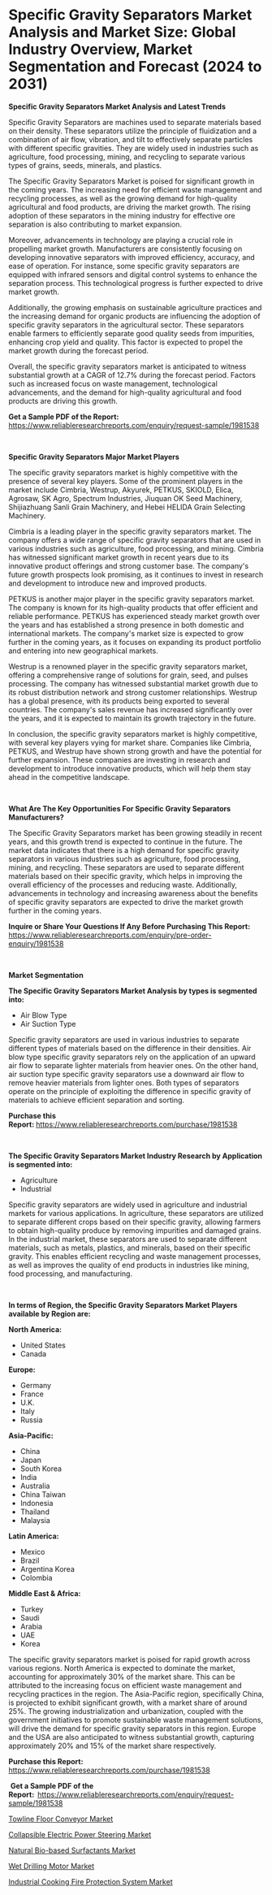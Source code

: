 <p><h1>Specific Gravity Separators Market Analysis and Market Size: Global Industry Overview, Market Segmentation and Forecast (2024 to 2031)</h1></p><p><strong>Specific Gravity Separators Market Analysis and Latest Trends</strong></p>
<p><p>Specific Gravity Separators are machines used to separate materials based on their density. These separators utilize the principle of fluidization and a combination of air flow, vibration, and tilt to effectively separate particles with different specific gravities. They are widely used in industries such as agriculture, food processing, mining, and recycling to separate various types of grains, seeds, minerals, and plastics.</p><p>The Specific Gravity Separators Market is poised for significant growth in the coming years. The increasing need for efficient waste management and recycling processes, as well as the growing demand for high-quality agricultural and food products, are driving the market growth. The rising adoption of these separators in the mining industry for effective ore separation is also contributing to market expansion.</p><p>Moreover, advancements in technology are playing a crucial role in propelling market growth. Manufacturers are consistently focusing on developing innovative separators with improved efficiency, accuracy, and ease of operation. For instance, some specific gravity separators are equipped with infrared sensors and digital control systems to enhance the separation process. This technological progress is further expected to drive market growth.</p><p>Additionally, the growing emphasis on sustainable agriculture practices and the increasing demand for organic products are influencing the adoption of specific gravity separators in the agricultural sector. These separators enable farmers to efficiently separate good quality seeds from impurities, enhancing crop yield and quality. This factor is expected to propel the market growth during the forecast period.</p><p>Overall, the specific gravity separators market is anticipated to witness substantial growth at a CAGR of 12.7% during the forecast period. Factors such as increased focus on waste management, technological advancements, and the demand for high-quality agricultural and food products are driving this growth.</p></p>
<p><strong>Get a Sample PDF of the Report:&nbsp;</strong> <a href="https://www.reliableresearchreports.com/enquiry/request-sample/1981538">https://www.reliableresearchreports.com/enquiry/request-sample/1981538</a></p>
<p>&nbsp;</p>
<p><strong>Specific Gravity Separators Major Market Players</strong></p>
<p><p>The specific gravity separators market is highly competitive with the presence of several key players. Some of the prominent players in the market include Cimbria, Westrup, Akyurek, PETKUS, SKIOLD, Elica, Agrosaw, SK Agro, Spectrum Industries, Jiuquan OK Seed Machinery, Shijiazhuang Sanli Grain Machinery, and Hebei HELIDA Grain Selecting Machinery.</p><p>Cimbria is a leading player in the specific gravity separators market. The company offers a wide range of specific gravity separators that are used in various industries such as agriculture, food processing, and mining. Cimbria has witnessed significant market growth in recent years due to its innovative product offerings and strong customer base. The company's future growth prospects look promising, as it continues to invest in research and development to introduce new and improved products.</p><p>PETKUS is another major player in the specific gravity separators market. The company is known for its high-quality products that offer efficient and reliable performance. PETKUS has experienced steady market growth over the years and has established a strong presence in both domestic and international markets. The company's market size is expected to grow further in the coming years, as it focuses on expanding its product portfolio and entering into new geographical markets.</p><p>Westrup is a renowned player in the specific gravity separators market, offering a comprehensive range of solutions for grain, seed, and pulses processing. The company has witnessed substantial market growth due to its robust distribution network and strong customer relationships. Westrup has a global presence, with its products being exported to several countries. The company's sales revenue has increased significantly over the years, and it is expected to maintain its growth trajectory in the future.</p><p>In conclusion, the specific gravity separators market is highly competitive, with several key players vying for market share. Companies like Cimbria, PETKUS, and Westrup have shown strong growth and have the potential for further expansion. These companies are investing in research and development to introduce innovative products, which will help them stay ahead in the competitive landscape.</p></p>
<p>&nbsp;</p>
<p><strong>What Are The Key Opportunities For Specific Gravity Separators Manufacturers?</strong></p>
<p><p>The Specific Gravity Separators market has been growing steadily in recent years, and this growth trend is expected to continue in the future. The market data indicates that there is a high demand for specific gravity separators in various industries such as agriculture, food processing, mining, and recycling. These separators are used to separate different materials based on their specific gravity, which helps in improving the overall efficiency of the processes and reducing waste. Additionally, advancements in technology and increasing awareness about the benefits of specific gravity separators are expected to drive the market growth further in the coming years.</p></p>
<p><strong>Inquire or Share Your Questions If Any Before Purchasing This Report:</strong> <a href="https://www.reliableresearchreports.com/enquiry/pre-order-enquiry/1981538">https://www.reliableresearchreports.com/enquiry/pre-order-enquiry/1981538</a></p>
<p>&nbsp;</p>
<p><strong>Market Segmentation</strong></p>
<p><strong>The Specific Gravity Separators Market Analysis by types is segmented into:</strong></p>
<p><ul><li>Air Blow Type</li><li>Air Suction Type</li></ul></p>
<p><p>Specific gravity separators are used in various industries to separate different types of materials based on the difference in their densities. Air blow type specific gravity separators rely on the application of an upward air flow to separate lighter materials from heavier ones. On the other hand, air suction type specific gravity separators use a downward air flow to remove heavier materials from lighter ones. Both types of separators operate on the principle of exploiting the difference in specific gravity of materials to achieve efficient separation and sorting.</p></p>
<p><strong>Purchase this Report:&nbsp;</strong><a href="https://www.reliableresearchreports.com/purchase/1981538">https://www.reliableresearchreports.com/purchase/1981538</a></p>
<p>&nbsp;</p>
<p><strong>The Specific Gravity Separators Market Industry Research by Application is segmented into:</strong></p>
<p><ul><li>Agriculture</li><li>Industrial</li></ul></p>
<p><p>Specific gravity separators are widely used in agriculture and industrial markets for various applications. In agriculture, these separators are utilized to separate different crops based on their specific gravity, allowing farmers to obtain high-quality produce by removing impurities and damaged grains. In the industrial market, these separators are used to separate different materials, such as metals, plastics, and minerals, based on their specific gravity. This enables efficient recycling and waste management processes, as well as improves the quality of end products in industries like mining, food processing, and manufacturing.</p></p>
<p>&nbsp;</p>
<p><strong>In terms of Region, the Specific Gravity Separators Market Players available by Region are:</strong></p>
<p>
    <p> <strong> North America: </strong>
        <ul>
            <li>United States</li>
            <li>Canada</li>
        </ul>
        </p> 
    <p> <strong> Europe: </strong>
        <ul>
            <li>Germany</li>
            <li>France</li>
            <li>U.K.</li>
            <li>Italy</li>
            <li>Russia</li>
        </ul>
        </p> 
    <p> <strong> Asia-Pacific: </strong>
        <ul>
            <li>China</li>
            <li>Japan</li>
            <li>South Korea</li>
            <li>India</li>
            <li>Australia</li>
            <li>China Taiwan</li>
            <li>Indonesia</li>
            <li>Thailand</li>
            <li>Malaysia</li>
        </ul>
        </p> 
    <p> <strong> Latin America: </strong>
        <ul>
            <li>Mexico</li>
            <li>Brazil</li>
            <li>Argentina Korea</li>
            <li>Colombia</li>
        </ul>
        </p> 
    <p> <strong> Middle East & Africa: </strong>
        <ul>
            <li>Turkey</li>
            <li>Saudi</li>
            <li>Arabia</li>
            <li>UAE</li>
            <li>Korea</li>
        </ul>
    </p>
    </p>
<p><p>The specific gravity separators market is poised for rapid growth across various regions. North America is expected to dominate the market, accounting for approximately 30% of the market share. This can be attributed to the increasing focus on efficient waste management and recycling practices in the region. The Asia-Pacific region, specifically China, is projected to exhibit significant growth, with a market share of around 25%. The growing industrialization and urbanization, coupled with the government initiatives to promote sustainable waste management solutions, will drive the demand for specific gravity separators in this region. Europe and the USA are also anticipated to witness substantial growth, capturing approximately 20% and 15% of the market share respectively.</p></p>
<p><strong>Purchase this Report: </strong><a href="https://www.reliableresearchreports.com/purchase/1981538">https://www.reliableresearchreports.com/purchase/1981538</a></p>
<p>&nbsp;<strong>Get a Sample PDF of the Report:&nbsp;&nbsp;</strong><a href="https://www.reliableresearchreports.com/enquiry/request-sample/1981538">https://www.reliableresearchreports.com/enquiry/request-sample/1981538</a></p>
<p><strong></strong></p>
<p><p><a href="https://github.com/NorbertYates/Market-Research-Report-List-3/blob/main/towline-floor-conveyor-market.md">Towline Floor Conveyor Market</a></p><p><a href="https://issuu.com/reportprime-2/docs/collapsible-electric-power-steering-market-size-20">Collapsible Electric Power Steering Market</a></p><p><a href="https://issuu.com/reportprime-2/docs/natural-bio-based-surfactants-market-size-2030.ppt">Natural Bio-based Surfactants Market</a></p><p><a href="https://github.com/RoccoManning/Market-Research-Report-List-3/blob/main/wet-drilling-motor-market.md">Wet Drilling Motor Market</a></p><p><a href="https://issuu.com/reportprime-2/docs/industrial-cooking-fire-protection-system-market-s">Industrial Cooking Fire Protection System Market</a></p></p>
